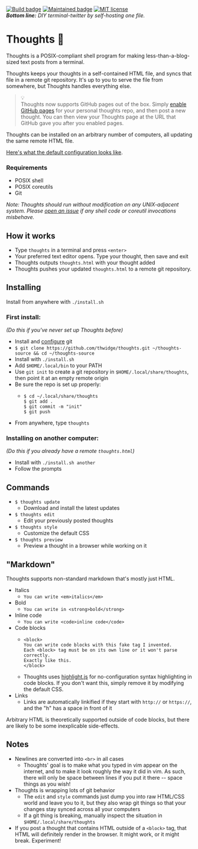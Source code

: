 [![Build badge](https://img.shields.io/badge/build-hopeful-green.svg)](https://emojipedia.org/crossed-fingers/) [![Maintained badge](https://img.shields.io/badge/maintained-yes-green.svg)](https://github.com/thwidge/thoughts/issues) [![MIT license](https://img.shields.io/badge/License-MIT-blue.svg)](https://opensource.org/licenses/MIT)  
***Bottom line:*** *DIY terminal-twitter by self-hosting one file.*

# Thoughts :thought_balloon:

Thoughts is a POSIX-compliant shell program for making less-than-a-blog-sized text posts from a terminal.

Thoughts keeps your thoughts in a self-contained HTML file, and syncs that file in a remote git repository. It's up to you to serve the file from somewhere, but Thoughts handles everything else.

> :bulb:  
Thoughts now supports GitHub pages out of the box. Simply [enable GitHub pages](https://pages.github.com/) for your personal thoughts repo, and then post a new thought. You can then view your Thoughts page at the URL that GitHub gave you after you enabled pages.

Thoughts can be installed on an arbitrary number of computers, all updating the same remote HTML file.

[Here's what the default configuration looks like](https://thwidge.github.io/eoijctyoierugoci/).

### Requirements

* POSIX shell
* POSIX coreutils
* Git

*Note: Thoughts should run without modification on any UNIX-adjacent system. Please [open an issue](https://github.com/thwidge/thoughts/issues) if any shell code or coreutil invocations misbehave.*

## How it works

* Type `thoughts` in a terminal and press `<enter>`
* Your preferred text editor opens. Type your thought, then save and exit
* Thoughts outputs `thoughts.html` with your thought added
* Thoughts pushes your updated `thoughts.html` to a remote git repository. 

## Installing

Install from anywhere with `./install.sh`

### First install:

*(Do this if you've never set up Thoughts before)*

* Install and [configure](https://git-scm.com/book/en/v2/Getting-Started-First-Time-Git-Setup) git
* `$ git clone https://github.com/thwidge/thoughts.git ~/thoughts-source && cd ~/thoughts-source`
* Install with `./install.sh`
* Add `$HOME/.local/bin` to your PATH
* Use `git init` to create a git repository in `$HOME/.local/share/thoughts`, then point it at an empty remote origin
* Be sure the repo is set up properly:
  * ```
    $ cd ~/.local/share/thoughts
    $ git add .
    $ git commit -m "init"
    $ git push
    ```
* From anywhere, type `thoughts`

### Installing on another computer:

*(Do this if you already have a remote `thoughts.html`)*

* Install with `./install.sh another`
* Follow the prompts

## Commands

* `$ thoughts update`
  * Download and install the latest updates
* `$ thoughts edit`
  * Edit your previously posted thoughts
* `$ thoughts style`
  * Customize the default CSS
* `$ thoughts preview`
  * Preview a thought in a browser while working on it

## "Markdown"

Thoughts supports non-standard markdown that's mostly just HTML.

* Italics
  * `You can write <em>italics</em>`
* Bold
  * `You can write in <strong>bold</strong>`
* Inline code
  * `You can write <code>inline code</code>`
* Code blocks
  * ```
    <block>
    You can write code blocks with this fake tag I invented.
    Each <block> tag must be on its own line or it won't parse correctly.
    Exactly like this.
    </block>
    ```
  * Thoughts uses [highlight.js](https://highlightjs.org/) for no-configuration syntax highlighting in code blocks. If you don't want this, simply remove it by modifying the default CSS.
* Links
  * Links are automatically linkified if they start with `http://` or `https://`, and the "h" has a space in front of it

Arbitrary HTML is theoretically supported outside of code blocks, but there are likely to be some inexplicable side-effects.

## Notes

* Newlines are converted into `<br>` in all cases
  * Thoughts' goal is to make what you typed in vim appear on the internet, and to make it look roughly the way it did in vim. As such, there will only be space between lines if you put it there -- space things as you wish!
* Thoughts is wrapping lots of git behavior
  * The `edit` and `style` commands just dump you into raw HTML/CSS world and leave you to it, but they also wrap git things so that your changes stay synced across all your computers
  * If a git thing is breaking, manually inspect the situation in `$HOME/.local/share/thoughts`
* If you post a thought that contains HTML outside of a `<block>` tag, that HTML will definitely render in the browser. It might work, or it might break. Experiment!
